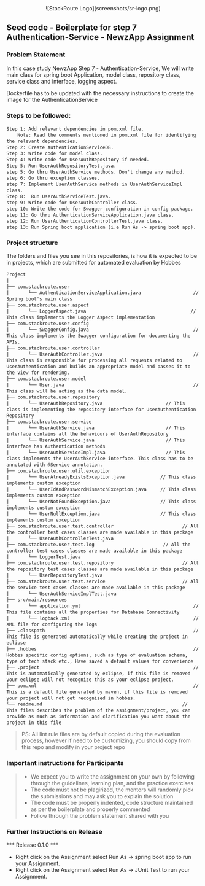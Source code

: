<div align="center">
 ![StackRoute Logo](screenshots/sr-logo.png)
</div>

## Seed code - Boilerplate for step 7 Authentication-Service - NewzApp Assignment

### Problem Statement

In this case study NewzApp Step 7 - Authentication-Service, We will write main class for spring boot Application, model class, repository class, service class and interface, logging aspect.

Dockerfile has to be updated with the necessary instructions to create the image for the AuthenticationService

### Steps to be followed:

    Step 1: Add relevant dependencies in pom.xml file. 
        Note: Read the comments mentioned in pom.xml file for identifying the relevant dependencies.
    Step 2: Create AuthenticationServiceDB.
    Step 3: Write code for model class.
    Step 4: Write code for UserAuthRepository if needed.
    Step 5: Run UserAuthRepositoryTest.java. 
    step 5: Go thru UserAuthService methods. Don't change any method.
    step 6: Go thru exception classes.
    step 7: Implement UserAuthService methods in UserAuthServiceImpl class.
    Step 8:  Run UserAuthServiceTest.java.
    step 9: Write code for UserAuthController class.
    step 10: Write the code for Swagger configuration in config package.
    step 11: Go thru AuthenticationServiceApplication.java class.
    step 12: Run UserAuthenticationControllerTest.java class.
    step 13: Run Spring boot application (i.e Run As -> spring boot app).


### Project structure

The folders and files you see in this repositories, is how it is expected to be in projects, which are submitted for automated evaluation by Hobbes

    Project
	|
	├── com.stackroute.user
	|	    └── AuthenticationServiceApplication.java                   // Spring boot's main class
	├── com.stackroute.user.aspect             
    |       └── LoggerAspect.java                                      // This class implements the Logger Aspect implementation
	├── com.stackroute.user.config             
    |       └── SwaggerConfig.java                                      // This class implements the Swagger configuration for documenting the APIs.
	├── com.stackroute.user.controller
	|		└── UserAuthController.java                                 // This class is responsible for processing all requests related to UserAuthentication and builds an appropriate model and passes it to the view for rendering.
	├── com.stackroute.user.model
	|		└── User.java                                               // This class will be acting as the data model.
	├── com.stackroute.user.repository
	|		└── UserAuthRepository.java                       // This class is implementing the repository interface for UserAuthentication Repository
	├── com.stackroute.user.service
	|		└── UserAuthService.java                          // This interface contains all the behaviours of UserAuthRepository
	|		└── UserAuthService.java                          // This interface has Authentication methods 	
	|		└── UserAuthServiceImpl.java                      // This class implements the UserAuthService interface. This class has to be annotated with @Service annotation.
	├── com.stackroute.user.util.exception
	|		└── UserAlreadyExistsException.java             // This class implements custom exception
	|		└── UserIdAndPasswordMismatchException.java     // This class implements custom exception
	|		└── UserNotFoundException.java                  // This class implements custom exception
	|		└── UserNullException.java                      // This class implements custom exception
	├── com.stackroute.user.test.controller                         // All the controller test cases classes are made available in this package
	|		└── UserAuthControllerTest.java
	├── com.stackroute.user.test.log                         // All the controller test cases classes are made available in this package
	|		└── LoggerTest.java
	├── com.stackroute.user.test.repository                         // All the repository test cases classes are made available in this package
	|		└── UserRepositoryTest.java
	├── com.stackroute.user.test.service                            // All the service test cases classes are made available in this package
	|		└── UserAuthServiceImplTest.java
	├── src/main/resources
	|		└── application.yml                                         // This file contains all the properties for Database Connectivity
	|		└── logback.xml                                             // XML file for configuring the logs
	├── .classpath			                                            // This file is generated automatically while creating the project in eclipse
	├── .hobbes   			                                            // Hobbes specific config options, such as type of evaluation schema, type of tech stack etc., Have saved a default values for convenience
	├── .project			                                            // This is automatically generated by eclipse, if this file is removed your eclipse will not recognize this as your eclipse project. 
	├── pom.xml 			                                            // This is a default file generated by maven, if this file is removed your project will not get recognised in hobbes.
	└── readme.md  		                                            // This files describes the problem of the assignment/project, you can provide as much as information and clarification you want about the project in this file

> PS: All lint rule files are by default copied during the evaluation process, however if need to be customizing, you should copy from this repo and modify in your project repo

### Important instructions for Participants
> - We expect you to write the assignment on your own by following through the guidelines, learning plan, and the practice exercises
> - The code must not be plagirized, the mentors will randomly pick the submissions and may ask you to explain the solution
> - The code must be properly indented, code structure maintained as per the boilerplate and properly commented
> - Follow through the problem statement shared with you

### Further Instructions on Release

*** Release 0.1.0 ***

- Right click on the Assignment select Run As -> spring boot app to run your Assignment.
- Right click on the Assignment select Run As -> JUnit Test to run your Assignment.
